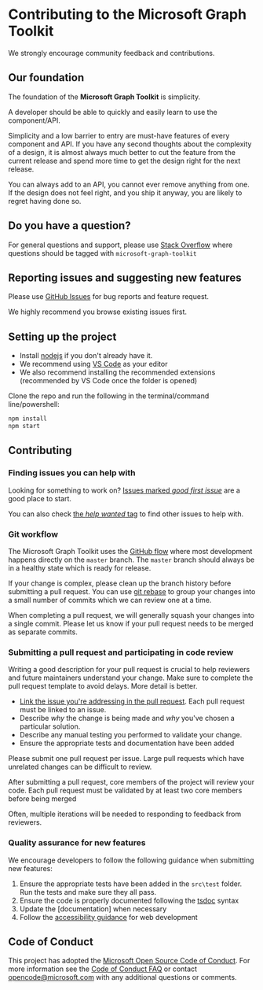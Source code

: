 # Contributing to the Microsoft Graph Toolkit

We strongly encourage community feedback and contributions.

## Our foundation

The foundation of the **Microsoft Graph Toolkit** is simplicity.

A developer should be able to quickly and easily learn to use the component/API.

Simplicity and a low barrier to entry are must-have features of every component and API. If you have any second thoughts about the complexity of a design, it is almost always much better to cut the feature from the current release and spend more time to get the design right for the next release.

You can always add to an API, you cannot ever remove anything from one. If the design does not feel right, and you ship it anyway, you are likely to regret having done so.

## Do you have a question?

For general questions and support, please use [Stack Overflow](https://stackoverflow.com/questions/tagged/microsoft-graph-toolkit) where questions should be tagged with `microsoft-graph-toolkit`

## Reporting issues and suggesting new features

Please use [GitHub Issues](https://github.com/microsoftgraph/microsoft-graph-toolkit/issues?q=is%3Aissue+is%3Aopen+sort%3Aupdated-desc) for bug reports and feature request.

We highly recommend you browse existing issues first.

## Setting up the project

- Install [nodejs](https://nodejs.org) if you don't already have it.
- We recommend using [VS Code](https://code.visualstudio.com/) as your editor
- We also recommend installing the recommended extensions (recommended by VS Code once the folder is opened)

Clone the repo and run the following in the terminal/command line/powershell:

```bash
npm install
npm start
```

<!-- ## Testing the preview NPM package

If you want to install the preview package just once, run this command:

```bash
npm install @microsoft/mgt --registry https://pkgs.dev.azure.com/microsoft-graph-toolkit/_packaging/MGT/npm/registry/
```

If you want to be able to do it again later, by running `npm install`, add the preview feed to your project's '.npmrc' file (create a '.npmrc' file if you don't have one already):

```
registry=https://pkgs.dev.azure.com/microsoft-graph-toolkit/_packaging/MGT/npm/registry/
always-auth=true
```

Then just install the package:

```bash
npm install @microsoft/mgt
```

[TODO: Make sure everybody can access this feed publicly.] -->

## Contributing

### Finding issues you can help with

Looking for something to work on?
[Issues marked _good first issue_](https://github.com/microsoftgraph/microsoft-graph-toolkit/labels/good%20first%20issue)
are a good place to start.

You can also check [the _help wanted_ tag](https://github.com/microsoftgraph/microsoft-graph-toolkit/labels/help%20wanted)
to find other issues to help with.

### Git workflow

The Microsoft Graph Toolkit uses the [GitHub flow](https://guides.github.com/introduction/flow/) where most development happens directly on the `master` branch. The `master` branch should always be in a healthy state which is ready for release.

If your change is complex, please clean up the branch history before submitting a pull request.
You can use [git rebase](https://docs.microsoft.com/en-us/azure/devops/repos/git/rebase#squash-local-commits) to group your changes into a small number of commits which we can review one at a time.

When completing a pull request, we will generally squash your changes into a single commit. Please let us know if your pull request needs to be merged as separate commits.

### Submitting a pull request and participating in code review

Writing a good description for your pull request is crucial to help reviewers and future maintainers understand your change. Make sure to complete the pull request template to avoid delays. More detail is better.

- [Link the issue you're addressing in the pull request](https://github.com/blog/957-introducing-issue-mentions). Each pull request must be linked to an issue.
- Describe _why_ the change is being made and _why_ you've chosen a particular solution.
- Describe any manual testing you performed to validate your change.
- Ensure the appropriate tests and documentation have been added

Please submit one pull request per issue. Large pull requests which have unrelated changes can be difficult to review.

After submitting a pull request, core members of the project will review your code. Each pull request must be validated by at least two core members before being merged

Often, multiple iterations will be needed to responding to feedback from reviewers.

### Quality assurance for new features

We encourage developers to follow the following guidance when submitting new features:

1. Ensure the appropriate tests have been added in the `src\test` folder. Run the tests and make sure they all pass.
1. Ensure the code is properly documented following the [tsdoc](https://github.com/Microsoft/tsdoc) syntax
1. Update the [documentation] when necessary
1. Follow the [accessibility guidance](https://developer.mozilla.org/en-US/docs/Web/Accessibility) for web development

<!-- ### Testing

Your changes should include tests to verify new functionality wherever possible.

[[TODO - how to add and run tests]] -->

## Code of Conduct

This project has adopted the [Microsoft Open Source Code of Conduct](https://opensource.microsoft.com/codeofconduct/). For more information see the [Code of Conduct FAQ](https://opensource.microsoft.com/codeofconduct/faq/) or contact [opencode@microsoft.com](mailto:opencode@microsoft.com) with any additional questions or comments.
